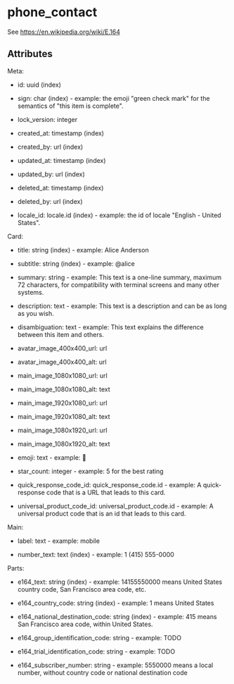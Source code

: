 # phone_contact


See https://en.wikipedia.org/wiki/E.164


## Attributes

Meta:

  * id: uuid (index)

  * sign: char (index) - example: the emoji "green check mark" for the semantics of "this item is complete".

  * lock_version: integer

  * created_at: timestamp (index)

  * created_by: url (index)

  * updated_at: timestamp (index)

  * updated_by: url (index)

  * deleted_at: timestamp (index)

  * deleted_by: url (index)

  * locale_id: locale.id (index) - example: the id of locale "English - United States".

Card:

  * title: string (index) - example: Alice Anderson

  * subtitle: string (index) - example: @alice

  * summary: string - example: This text is a one-line summary, maximum 72 characters, for compatibility with terminal screens and many other systems.

  * description: text - example: This text is a description and can be as long as you wish.

  * disambiguation: text - example: This text explains the difference between this item and others.

  * avatar_image_400x400_url: url

  * avatar_image_400x400_alt: url

  * main_image_1080x1080_url: url

  * main_image_1080x1080_alt: text

  * main_image_1920x1080_url: url

  * main_image_1920x1080_alt: text

  * main_image_1080x1920_url: url

  * main_image_1080x1920_alt: text

  * emoji: text - example: 🚀

  * star_count: integer - example: 5 for the best rating

  * quick_response_code_id: quick_response_code.id - example: A quick-response code that is a URL that leads to this card.

  * universal_product_code_id: universal_product_code.id - example: A universal product code that is an id that leads to this card.

Main:

  * label: text - example: mobile

  * number_text: text (index) - example: 1 (415) 555-0000

Parts:

  * e164_text: string (index) - example: 14155550000 means United States country code, San Francisco area code, etc.

  * e164_country_code: string (index) - example: 1 means United States

  * e164_national_destination_code: string (index) - example: 415 means San Francisco area code, within United States.

  * e164_group_identification_code: string - example: TODO

  * e164_trial_identification_code: string - example: TODO

  * e164_subscriber_number: string - example: 5550000 means a local number, without country code or national destination code

